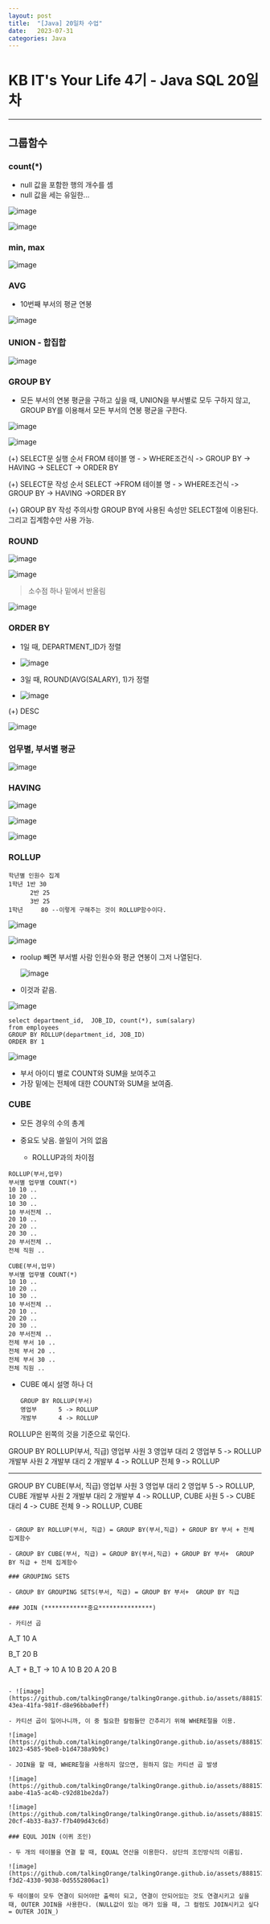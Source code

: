 ```yaml
---
layout: post
title:  "[Java] 20일차 수업"
date:   2023-07-31
categories: Java
---
```

# KB IT's Your Life 4기 - Java SQL 20일차

--- 

## 그룹함수

### count(*)

- null 값을 포함한 행의 개수를 셈
- null 값을 세는 유일한...

 ![image](https://github.com/talkingOrange/talkingOrange.github.io/assets/88815795/42d35bab-49d2-4b79-9af8-578ffc5058af)

 ![image](https://github.com/talkingOrange/talkingOrange.github.io/assets/88815795/fbd9fa17-3ace-4572-9d7e-f2e03a23f366)


### min, max

![image](https://github.com/talkingOrange/talkingOrange.github.io/assets/88815795/1a6512d2-697d-4aa9-9cac-dc19a61c06fd)

### AVG

- 10번째 부서의 평균 연봉 

![image](https://github.com/talkingOrange/talkingOrange.github.io/assets/88815795/924edbd6-a4aa-4b1f-a7ff-91526735c94e)

### UNION - 합집합

![image](https://github.com/talkingOrange/talkingOrange.github.io/assets/88815795/2f889c98-a605-4b28-a0e8-6528771e110d)

### GROUP BY

- 모든 부서의 연봉 평균을 구하고 싶을 때, UNION을 부서별로 모두 구하지 않고, GROUP BY를 이용해서 모든 부서의 연봉 평균을 구한다.

![image](https://github.com/talkingOrange/talkingOrange.github.io/assets/88815795/1d8f3a71-0c5a-48d9-b850-c1595f1fcbb2)

![image](https://github.com/talkingOrange/talkingOrange.github.io/assets/88815795/79fd99c0-b09a-40d3-b76f-ec368b7208ba)

(+) SELECT문 실행 순서
FROM 테이블 명 - > WHERE조건식 -> GROUP BY -> HAVING -> SELECT -> ORDER BY

(+) SELECT문 작성 순서
SELECT ->FROM 테이블 명 - > WHERE조건식 -> GROUP BY -> HAVING ->ORDER BY

(+) GROUP BY 작성 주의사항
GROUP BY에 사용된 속성만 SELECT절에 이용된다. 그리고 집계함수만 사용 가능.

### ROUND

![image](https://github.com/talkingOrange/talkingOrange.github.io/assets/88815795/5db76f02-b47e-4f38-9f56-a3b2a59c67e2)

![image](https://github.com/talkingOrange/talkingOrange.github.io/assets/88815795/a995bdb6-07ba-42ba-b0ea-5a93fd8b785e)

> 소수점 하나 밑에서 반올림

![image](https://github.com/talkingOrange/talkingOrange.github.io/assets/88815795/d5d769f8-b1c3-444d-a4ab-8121239ed518)


### ORDER BY

- 1일 때, DEPARTMENT_ID가 정렬

- ![image](https://github.com/talkingOrange/talkingOrange.github.io/assets/88815795/c83fca47-089f-4776-9b32-8f05e03102e1)

- 3일 때, ROUND(AVG(SALARY), 1)가 정렬

- ![image](https://github.com/talkingOrange/talkingOrange.github.io/assets/88815795/6541e75f-fe66-409c-ab2e-234e2e43ac24)


(+) DESC

![image](https://github.com/talkingOrange/talkingOrange.github.io/assets/88815795/cc1158c8-345c-4053-af65-9ad084823899)

### 업무별, 부서별 평균

![image](https://github.com/talkingOrange/talkingOrange.github.io/assets/88815795/ac51129f-989a-45c4-b15d-d530c06bfbeb)


### HAVING

![image](https://github.com/talkingOrange/talkingOrange.github.io/assets/88815795/0c112ff0-fb0a-44d4-bfe6-adad9100b723)

![image](https://github.com/talkingOrange/talkingOrange.github.io/assets/88815795/d9a388b9-6a2c-4027-9459-fb0e54a70b61)

![image](https://github.com/talkingOrange/talkingOrange.github.io/assets/88815795/65e7981c-426c-4dcb-8f0b-410ebff34f52)

### ROLLUP

```
학년별 인원수 집계
1학년 1반 30
      2반 25
      3반 25
1학년     80 --이렇게 구해주는 것이 ROLLUP함수이다.
```

![image](https://github.com/talkingOrange/talkingOrange.github.io/assets/88815795/d021966e-cde0-4033-b3d7-155296d559de)

![image](https://github.com/talkingOrange/talkingOrange.github.io/assets/88815795/ebb226b2-efd9-469c-a2ac-4c7aebd44dd5)

- roolup 빼면 부서별 사람 인원수와 평균 연봉이 그저 나열된다.

  ![image](https://github.com/talkingOrange/talkingOrange.github.io/assets/88815795/3c5de327-d0ab-449a-9bc5-ceac58b23791)

- 이것과 같음.

![image](https://github.com/talkingOrange/talkingOrange.github.io/assets/88815795/33802e56-8fa0-4986-8f24-a0f033477bbe)

```
select department_id,  JOB_ID, count(*), sum(salary) 
from employees
GROUP BY ROLLUP(department_id, JOB_ID)
ORDER BY 1
```

![image](https://github.com/talkingOrange/talkingOrange.github.io/assets/88815795/2160ca31-9e10-4bfb-851d-47f8896dcda0)

- 부서 아이디 별로 COUNT와 SUM을 보여주고
- 가장 밑에는 전체에 대한 COUNT와 SUM을 보여줌.


### CUBE

- 모든 경우의 수의 총계
- 중요도 낮음. 쓸일이 거의 없음

  + ROLLUP과의 차이점
 
```
ROLLUP(부서,업무)
부서별 업무별 COUNT(*)
10 10 ..
10 20 ..
10 30 ..
10 부서전체 ..
20 10 ..
20 20 ..
20 30 ..
20 부서전체 ..
전체 직원 ..
```

```
CUBE(부서,업무)
부서별 업무별 COUNT(*)
10 10 ..
10 20 ..
10 30 ..
10 부서전체 ..
20 10 ..
20 20 ..
20 30 ..
20 부서전체 ..
전체 부서 10 ..
전체 부서 20 ..
전체 부서 30 ..
전체 직원 ..
```


- CUBE 예시 설명 하나 더

  ```
  GROUP BY ROLLUP(부서)
  영업부      5 -> ROLLUP
  개발부      4 -> ROLLUP

ROLLUP은 왼쪽의 것을 기준으로 묶인다.

  GROUP BY ROLLUP(부서, 직급)
  영업부 사원 3
  영업부 대리 2
  영업부      5 -> ROLLUP
  개발부 사원 2
  개발부 대리 2
  개발부      4 -> ROLLUP
  전체        9 -> ROLLUP

------------------------------------

  GROUP BY CUBE(부서, 직급)
  영업부 사원 3
  영업부 대리 2
  영업부      5 -> ROLLUP, CUBE
  개발부 사원 2
  개발부 대리 2
  개발부      4 -> ROLLUP, CUBE
         사원 5 -> CUBE
         대리 4 -> CUBE
  전체        9 -> ROLLUP, CUBE
  ```

- GROUP BY ROLLUP(부서, 직급) = GROUP BY(부서,직급) + GROUP BY 부서 + 전체 집계함수

- GROUP BY CUBE(부서, 직급) = GROUP BY(부서,직급) + GROUP BY 부서+  GROUP BY 직급 + 전체 집계함수

### GROUPING SETS

- GROUP BY GROUPING SETS(부서, 직급) = GROUP BY 부서+  GROUP BY 직급

### JOIN (************중요***************)

- 카티션 곱

```
A_T 
10 A

B_T
20 B


A_T + B_T ->
10 A 
10 B
20 A
20 B
```

- ![image](https://github.com/talkingOrange/talkingOrange.github.io/assets/88815795/aed3fa40-43ea-41fa-981f-d8e96bba0eff)

- 카티션 곱이 일어나니까, 이 중 필요한 칼럼들만 간추리기 위해 WHERE절을 이용.

![image](https://github.com/talkingOrange/talkingOrange.github.io/assets/88815795/48da9539-1023-4585-9be8-b1d4738a9b9c)

- JOIN을 할 때, WHERE절을 사용하지 않으면, 원하지 않는 카티션 곱 발생

![image](https://github.com/talkingOrange/talkingOrange.github.io/assets/88815795/92d2f64f-aabe-41a5-ac4b-c92d81be2da7)

![image](https://github.com/talkingOrange/talkingOrange.github.io/assets/88815795/2739f5e6-20cf-4b33-8a37-f7b409d43c6d)

### EQUL JOIN (이퀴 조인)

- 두 개의 테이블을 연결 할 때, EQUAL 연산을 이용한다. 상단의 조인방식의 이름임.

![image](https://github.com/talkingOrange/talkingOrange.github.io/assets/88815795/a1846faf-f3d2-4330-9038-0d5552806ac1)

두 테이블이 모두 연결이 되어야만 출력이 되고, 연결이 안되어있는 것도 연결시키고 싶을 때, OUTER JOIN을 사용한다. (NULL값이 있는 애가 있을 때, 그 컬럼도 JOIN시키고 싶다 = OUTER JOIN_)

